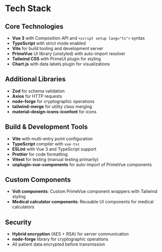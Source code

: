 # Tech Stack

## Core Technologies
- **Vue 3** with Composition API and `<script setup lang="ts">` syntax
- **TypeScript** with strict mode enabled
- **Vite** for build tooling and development server
- **PrimeVue** UI library (unstyled) with auto-import resolver
- **Tailwind CSS** with PrimeUI plugin for styling
- **Chart.js** with data labels plugin for visualizations

## Additional Libraries
- **Zod** for schema validation
- **Axios** for HTTP requests
- **node-forge** for cryptographic operations
- **tailwind-merge** for utility class merging
- **material-design-icons-iconfont** for icons

## Build & Development Tools
- **Vite** with multi-entry point configuration
- **TypeScript** compiler with `vue-tsc`
- **ESLint** with Vue 3 and TypeScript support
- **Prettier** for code formatting
- **Vitest** for testing (manual testing primarily)
- **unplugin-vue-components** for auto-import of PrimeVue components

## Custom Components
- **Volt components**: Custom PrimeVue component wrappers with Tailwind styling
- **Medical calculator components**: Reusable UI components for medical calculators

## Security
- **Hybrid encryption** (AES + RSA) for server communication
- **node-forge** library for cryptographic operations
- All patient data encrypted before transmission